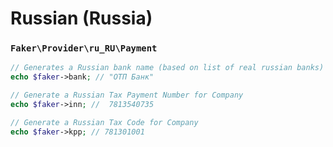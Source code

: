 # Russian (Russia)

### `Faker\Provider\ru_RU\Payment`

```php
// Generates a Russian bank name (based on list of real russian banks)
echo $faker->bank; // "ОТП Банк"

// Generate a Russian Tax Payment Number for Company
echo $faker->inn; //  7813540735

// Generate a Russian Tax Code for Company
echo $faker->kpp; // 781301001
```
